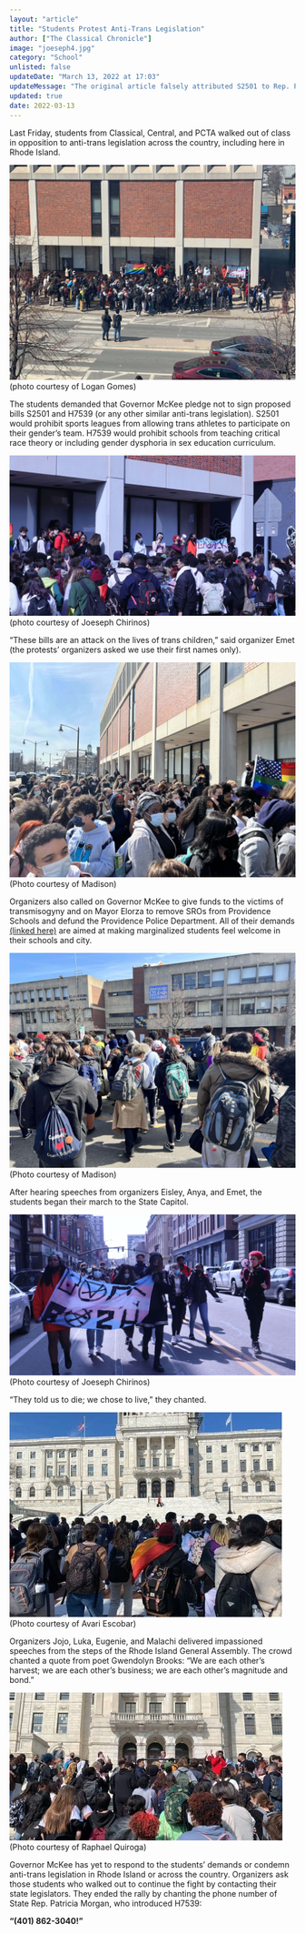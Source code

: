 ```yaml
---
layout: "article"
title: "Students Protest Anti-Trans Legislation"
author: ["The Classical Chronicle"]
image: "joeseph4.jpg"
category: "School"
unlisted: false
updateDate: "March 13, 2022 at 17:03"
updateMessage: "The original article falsely attributed S2501 to Rep. Patricia Morgan, when it was in fact introduced by Sen. Elaine Morgan. Patricia Morgan introduced H7539."
updated: true
date: 2022-03-13
---
```


Last Friday, students from Classical, Central, and PCTA walked out of class in opposition to anti-trans legislation across the country, including here in Rhode Island.

![Students Outside PPSD](/assets/images/logan1-2.jpg)
<span>(photo courtesy of Logan Gomes)</span>

The students demanded that Governor McKee pledge not to sign proposed bills S2501 and H7539 (or any other similar anti-trans legislation). S2501 would prohibit sports leagues from allowing trans athletes to participate on their gender’s team. H7539 would prohibit schools from teaching critical race theory or including gender dysphoria in sex education curriculum.

![Organizers Speaking](/assets/images/joeseph1-2.jpg)
<span>(photo courtesy of Joeseph Chirinos)</span>

“These bills are an attack on the lives of trans children,” said organizer Emet (the protests’ organizers asked we use their first names only). 

![Students by PPSD](/assets/images/bigfile4-2.jpg)
<span>(Photo courtesy of Madison)</span>

Organizers also called on Governor McKee to give funds to the victims of transmisogyny and on Mayor Elorza to remove SROs from Providence Schools and defund the Providence Police Department. All of their demands [(linked here)](https://classicalchronicle.org/article/march-protest-demands) are aimed at making marginalized students feel welcome in their schools and city.

![Students leave PPSD](/assets/images/bigfile9-2.jpg)
<span>(Photo courtesy of Madison)</span>

After hearing speeches from organizers Eisley, Anya, and Emet, the students began their march to the State Capitol.

![Students March](/assets/images/joeseph4-2.jpg)
<span>(Photo courtesy of Joeseph Chirinos)</span>

“They told us to die; we chose to live,” they chanted.

![Arriving at Capitol](/assets/images/avariescobar2-2.jpg)
<span>(Photo courtesy of Avari Escobar)</span>

Organizers Jojo, Luka, Eugenie, and Malachi delivered impassioned speeches from the steps of the Rhode Island General Assembly. The crowd chanted a quote from poet Gwendolyn Brooks: “We are each other’s harvest; we are each other’s business; we are each other’s magnitude and bond.”

![At Capitol](/assets/images/raphaelquiroga1-2.jpg)
<span>(Photo courtesy of Raphael Quiroga)</span>

Governor McKee has yet to respond to the students’ demands or condemn anti-trans legislation in Rhode Island or across the country. Organizers ask those students who walked out to continue the fight by contacting their state legislators. They ended the rally by chanting the phone number of State Rep. Patricia Morgan, who introduced H7539:

**“(401) 862-3040!”**
